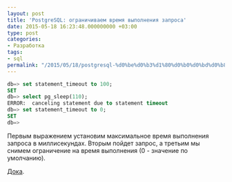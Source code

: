 ```yaml
---
layout: post
title: 'PostgreSQL: ограничиваем время выполнения запроса'
date: 2015-05-18 16:23:48.000000000 +03:00
type: post
categories:
- Разработка
tags:
- sql
permalink: "/2015/05/18/postgresql-%d0%be%d0%b3%d1%80%d0%b0%d0%bd%d0%b8%d1%87%d0%b8%d0%b2%d0%b0%d0%b5%d0%bc-%d0%b2%d1%80%d0%b5%d0%bc%d1%8f-%d0%b2%d1%8b%d0%bf%d0%be%d0%bb%d0%bd%d0%b5%d0%bd%d0%b8%d1%8f-%d0%b7%d0%b0%d0%bf/"
---
```

```sql
db=> set statement_timeout to 100;  
SET  
db=> select pg_sleep(110);  
ERROR:  canceling statement due to statement timeout  
db=> set statement_timeout to 0;  
SET  
db=> 
```

Первым выражением установим максимальное время выполнения запроса в миллисекундах. Вторым пойдет запрос, а третьим мы снимем ограничение на время выполнения (0 - значение по умолчанию).

[Дока](http://www.postgresql.org/docs/current/static/runtime-config-client.html "Client Connection Defaults").

